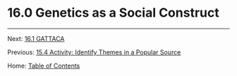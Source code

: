 # 16.0 Genetics as a Social Construct

--------

Next: [16.1 GATTACA](16.1_gattaca.md)

Previous: [15.4 Activity: Identify Themes in a Popular Source](../ch15/15.4_activity_identify_themes_in_a_popular_source.md)

Home: [Table of Contents](../README.md)
